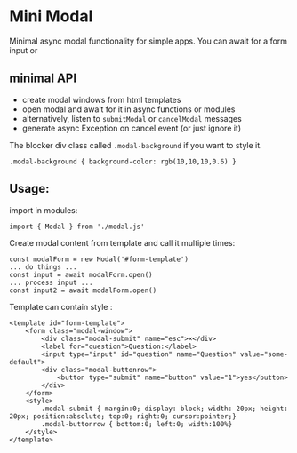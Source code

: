 # Mini Modal

Minimal async modal functionality for simple apps.
You can await for a form input or

## minimal API

* create modal windows from html templates
* open modal and await for it in async functions or modules
* alternatively, listen to `submitModal` or `cancelModal` messages
* generate async Exception on cancel event (or just ignore it)

The blocker div class called `.modal-background` if you want to style it.

```
.modal-background { background-color: rgb(10,10,10,0.6) }
```

## Usage:

import in modules:
```
import { Modal } from './modal.js'
```

Create modal content from template and call it multiple times:
```
const modalForm = new Modal('#form-template')
... do things ...
const input = await modalForm.open()
... process input ...
const input2 = await modalForm.open()
```

Template can contain style :
```
<template id="form-template">
	<form class="modal-window">
		<div class="modal-submit" name="esc">×</div>
		<label for="question">Question:</label>
		<input type="input" id="question" name="Question" value="some-default">
		<div class="modal-buttonrow">
			<button type="submit" name="button" value="1">yes</button>
		</div>
	</form>
	<style>
		.modal-submit { margin:0; display: block; width: 20px; height: 20px; position:absolute; top:0; right:0; cursor:pointer;}
		.modal-buttonrow { bottom:0; left:0; width:100%}
	</style>
</template>
```
